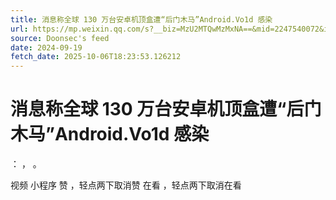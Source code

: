 ```yaml
---
title: 消息称全球 130 万台安卓机顶盒遭“后门木马”Android.Vo1d 感染
url: https://mp.weixin.qq.com/s?__biz=MzU2MTQwMzMxNA==&mid=2247540072&idx=1&sn=46ec658dd1fd93ee107ce58636caf497
source: Doonsec's feed
date: 2024-09-19
fetch_date: 2025-10-06T18:23:53.126212
---
```


# 消息称全球 130 万台安卓机顶盒遭“后门木马”Android.Vo1d 感染

：
，
。

视频
小程序
赞
，轻点两下取消赞
在看
，轻点两下取消在看